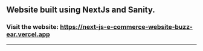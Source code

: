 ## Website built using NextJs and Sanity.
### Visit the website: https://next-js-e-commerce-website-buzz-ear.vercel.app
***
